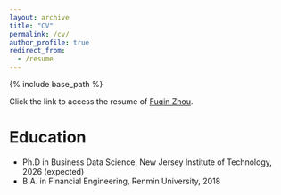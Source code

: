 ```yaml
---
layout: archive
title: "CV"
permalink: /cv/
author_profile: true
redirect_from:
  - /resume
---
```


{% include base_path %}

Click the link to access the resume of [Fuqin Zhou](http://zhoufq001.github.io/files/cv_fuqinZhou.pdf "Resume").

Education
======
* Ph.D in Business Data Science, New Jersey Institute of Technology, 2026 (expected)
* B.A. in Financial Engineering, Renmin University, 2018

